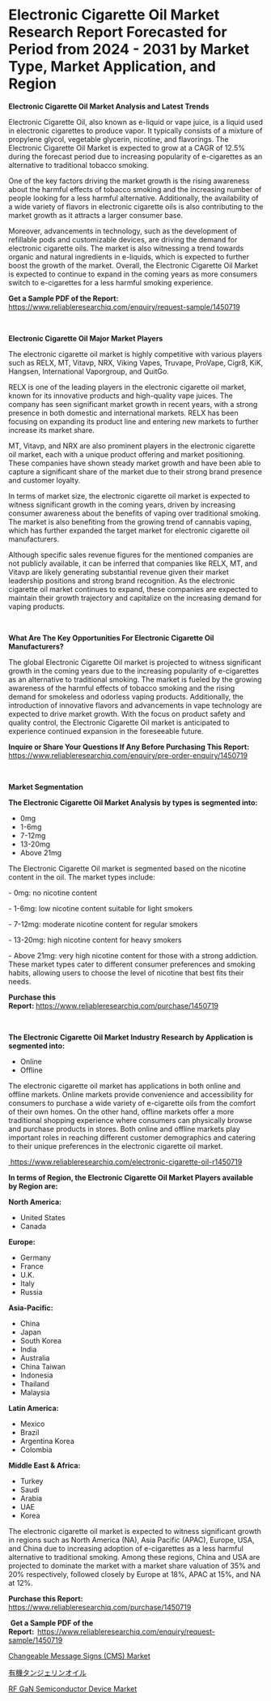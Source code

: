 <p><h1>Electronic Cigarette Oil Market Research Report Forecasted for Period from 2024 -  2031 by Market Type, Market Application, and Region</h1></p><p><strong>Electronic Cigarette Oil Market Analysis and Latest Trends</strong></p>
<p><p>Electronic Cigarette Oil, also known as e-liquid or vape juice, is a liquid used in electronic cigarettes to produce vapor. It typically consists of a mixture of propylene glycol, vegetable glycerin, nicotine, and flavorings. The Electronic Cigarette Oil Market is expected to grow at a CAGR of 12.5% during the forecast period due to increasing popularity of e-cigarettes as an alternative to traditional tobacco smoking. </p><p>One of the key factors driving the market growth is the rising awareness about the harmful effects of tobacco smoking and the increasing number of people looking for a less harmful alternative. Additionally, the availability of a wide variety of flavors in electronic cigarette oils is also contributing to the market growth as it attracts a larger consumer base. </p><p>Moreover, advancements in technology, such as the development of refillable pods and customizable devices, are driving the demand for electronic cigarette oils. The market is also witnessing a trend towards organic and natural ingredients in e-liquids, which is expected to further boost the growth of the market. Overall, the Electronic Cigarette Oil Market is expected to continue to expand in the coming years as more consumers switch to e-cigarettes for a less harmful smoking experience.</p></p>
<p><strong>Get a Sample PDF of the Report:&nbsp;</strong> <a href="https://www.reliableresearchiq.com/enquiry/request-sample/1450719">https://www.reliableresearchiq.com/enquiry/request-sample/1450719</a></p>
<p>&nbsp;</p>
<p><strong>Electronic Cigarette Oil Major Market Players</strong></p>
<p><p>The electronic cigarette oil market is highly competitive with various players such as RELX, MT, Vitavp, NRX, Viking Vapes, Truvape, ProVape, Cigr8, KiK, Hangsen, International Vaporgroup, and QuitGo. </p><p>RELX is one of the leading players in the electronic cigarette oil market, known for its innovative products and high-quality vape juices. The company has seen significant market growth in recent years, with a strong presence in both domestic and international markets. RELX has been focusing on expanding its product line and entering new markets to further increase its market share.</p><p>MT, Vitavp, and NRX are also prominent players in the electronic cigarette oil market, each with a unique product offering and market positioning. These companies have shown steady market growth and have been able to capture a significant share of the market due to their strong brand presence and customer loyalty.</p><p>In terms of market size, the electronic cigarette oil market is expected to witness significant growth in the coming years, driven by increasing consumer awareness about the benefits of vaping over traditional smoking. The market is also benefiting from the growing trend of cannabis vaping, which has further expanded the target market for electronic cigarette oil manufacturers.</p><p>Although specific sales revenue figures for the mentioned companies are not publicly available, it can be inferred that companies like RELX, MT, and Vitavp are likely generating substantial revenue given their market leadership positions and strong brand recognition. As the electronic cigarette oil market continues to expand, these companies are expected to maintain their growth trajectory and capitalize on the increasing demand for vaping products.</p></p>
<p>&nbsp;</p>
<p><strong>What Are The Key Opportunities For Electronic Cigarette Oil Manufacturers?</strong></p>
<p><p>The global Electronic Cigarette Oil market is projected to witness significant growth in the coming years due to the increasing popularity of e-cigarettes as an alternative to traditional smoking. The market is fueled by the growing awareness of the harmful effects of tobacco smoking and the rising demand for smokeless and odorless vaping products. Additionally, the introduction of innovative flavors and advancements in vape technology are expected to drive market growth. With the focus on product safety and quality control, the Electronic Cigarette Oil market is anticipated to experience continued expansion in the foreseeable future.</p></p>
<p><strong>Inquire or Share Your Questions If Any Before Purchasing This Report:</strong> <a href="https://www.reliableresearchiq.com/enquiry/pre-order-enquiry/1450719">https://www.reliableresearchiq.com/enquiry/pre-order-enquiry/1450719</a></p>
<p>&nbsp;</p>
<p><strong>Market Segmentation</strong></p>
<p><strong>The Electronic Cigarette Oil Market Analysis by types is segmented into:</strong></p>
<p><ul><li>0mg</li><li>1-6mg</li><li>7-12mg</li><li>13-20mg</li><li>Above 21mg</li></ul></p>
<p><p>The Electronic Cigarette Oil market is segmented based on the nicotine content in the oil. The market types include: </p><p>- 0mg: no nicotine content</p><p>- 1-6mg: low nicotine content suitable for light smokers </p><p>- 7-12mg: moderate nicotine content for regular smokers </p><p>- 13-20mg: high nicotine content for heavy smokers </p><p>- Above 21mg: very high nicotine content for those with a strong addiction. These market types cater to different consumer preferences and smoking habits, allowing users to choose the level of nicotine that best fits their needs.</p></p>
<p><strong>Purchase this Report:&nbsp;</strong><a href="https://www.reliableresearchiq.com/purchase/1450719">https://www.reliableresearchiq.com/purchase/1450719</a></p>
<p>&nbsp;</p>
<p><strong>The Electronic Cigarette Oil Market Industry Research by Application is segmented into:</strong></p>
<p><ul><li>Online</li><li>Offline</li></ul></p>
<p><p>The electronic cigarette oil market has applications in both online and offline markets. Online markets provide convenience and accessibility for consumers to purchase a wide variety of e-cigarette oils from the comfort of their own homes. On the other hand, offline markets offer a more traditional shopping experience where consumers can physically browse and purchase products in stores. Both online and offline markets play important roles in reaching different customer demographics and catering to their unique preferences in the electronic cigarette oil market.</p></p>
<p><a href="https://www.reliableresearchiq.com/electronic-cigarette-oil-r1450719">&nbsp;https://www.reliableresearchiq.com/electronic-cigarette-oil-r1450719</a></p>
<p><strong>In terms of Region, the Electronic Cigarette Oil Market Players available by Region are:</strong></p>
<p>
    <p> <strong> North America: </strong>
        <ul>
            <li>United States</li>
            <li>Canada</li>
        </ul>
        </p> 
    <p> <strong> Europe: </strong>
        <ul>
            <li>Germany</li>
            <li>France</li>
            <li>U.K.</li>
            <li>Italy</li>
            <li>Russia</li>
        </ul>
        </p> 
    <p> <strong> Asia-Pacific: </strong>
        <ul>
            <li>China</li>
            <li>Japan</li>
            <li>South Korea</li>
            <li>India</li>
            <li>Australia</li>
            <li>China Taiwan</li>
            <li>Indonesia</li>
            <li>Thailand</li>
            <li>Malaysia</li>
        </ul>
        </p> 
    <p> <strong> Latin America: </strong>
        <ul>
            <li>Mexico</li>
            <li>Brazil</li>
            <li>Argentina Korea</li>
            <li>Colombia</li>
        </ul>
        </p> 
    <p> <strong> Middle East & Africa: </strong>
        <ul>
            <li>Turkey</li>
            <li>Saudi</li>
            <li>Arabia</li>
            <li>UAE</li>
            <li>Korea</li>
        </ul>
    </p>
    </p>
<p><p>The electronic cigarette oil market is expected to witness significant growth in regions such as North America (NA), Asia Pacific (APAC), Europe, USA, and China due to increasing adoption of e-cigarettes as a less harmful alternative to traditional smoking. Among these regions, China and USA are projected to dominate the market with a market share valuation of 35% and 20% respectively, followed closely by Europe at 18%, APAC at 15%, and NA at 12%.</p></p>
<p><strong>Purchase this Report: </strong><a href="https://www.reliableresearchiq.com/purchase/1450719">https://www.reliableresearchiq.com/purchase/1450719</a></p>
<p>&nbsp;<strong>Get a Sample PDF of the Report:&nbsp;&nbsp;</strong><a href="https://www.reliableresearchiq.com/enquiry/request-sample/1450719">https://www.reliableresearchiq.com/enquiry/request-sample/1450719</a></p>
<p><strong></strong></p>
<p><p><a href="https://medium.com/@othaleffler24/insights-into-changeable-message-signs-cms-market-share-and-competitive-landscape-for-period-from-7830fa534e6b">Changeable Message Signs (CMS) Market</a></p><p><a href="https://github.com/nxboeu02965442/Market-Research-Report-List-3/blob/main/453245430789.md">有機タンジェリンオイル</a></p><p><a href="https://medium.com/@amyjacobi/rf-gan-semiconductor-device-market-market-segmentation-geographical-regions-and-market-forcast-2792e8dbff1c">RF GaN Semiconductor Device Market</a></p></p>